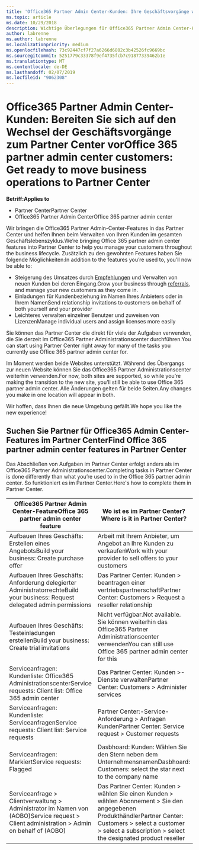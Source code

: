 ```yaml
---
title: 'Office365 Partner Admin Center-Kunden: Ihre Geschäftsvorgänge werden auf das Partner Center| Partner Center übertragen'
ms.topic: article
ms.date: 10/29/2018
description: Wichtige Überlegungen für Office365 Partner Admin Center-Kunden bei der Migration zum Partner Center
author: labrenne
ms.author: labrenne
ms.localizationpriority: medium
ms.openlocfilehash: 73c92447cf7f27a6266d6802c3b42526fc9669bc
ms.sourcegitcommit: 5251779c33378f9ef4735fcb7c91877339462b1e
ms.translationtype: MT
ms.contentlocale: de-DE
ms.lasthandoff: 02/07/2019
ms.locfileid: "9062308"
---
```

# <a name="office-365-partner-admin-center-customers-get-ready-to-move-business-operations-to-partner-center"></a><span data-ttu-id="a3e9a-103">Office365 Partner Admin Center-Kunden: Bereiten Sie sich auf den Wechsel der Geschäftsvorgänge zum Partner Center vor</span><span class="sxs-lookup"><span data-stu-id="a3e9a-103">Office 365 partner admin center customers: Get ready to move business operations to Partner Center</span></span>

**<span data-ttu-id="a3e9a-104">Betriff:</span><span class="sxs-lookup"><span data-stu-id="a3e9a-104">Applies to</span></span>** 

- <span data-ttu-id="a3e9a-105">Partner Center</span><span class="sxs-lookup"><span data-stu-id="a3e9a-105">Partner Center</span></span>
- <span data-ttu-id="a3e9a-106">Office365 Partner Admin Center</span><span class="sxs-lookup"><span data-stu-id="a3e9a-106">Office 365 partner admin center</span></span>

<span data-ttu-id="a3e9a-107">Wir bringen die Office365 Partner Admin-Center-Features in das Partner Center und helfen Ihnen beim Verwalten von Ihren Kunden im gesamten Geschäftslebenszyklus.</span><span class="sxs-lookup"><span data-stu-id="a3e9a-107">We’re bringing Office 365 partner admin center features into Partner Center to help you manage your customers throughout the business lifecycle.</span></span> <span data-ttu-id="a3e9a-108">Zusätzlich zu den gewohnten Features haben Sie folgende Möglichkeiten:</span><span class="sxs-lookup"><span data-stu-id="a3e9a-108">In addition to the features you’re used to, you’ll now be able to:</span></span> 

*  <span data-ttu-id="a3e9a-109">Steigerung des Umsatzes durch [Empfehlungen](referrals.md) und Verwalten von neuen Kunden bei deren Eingang.</span><span class="sxs-lookup"><span data-stu-id="a3e9a-109">Grow your business through [referrals](referrals.md), and manage your new customers as they come in.</span></span>
*  <span data-ttu-id="a3e9a-110">Einladungen für Kundenbeziehung im Namen Ihres Anbieters oder in Ihrem Namen</span><span class="sxs-lookup"><span data-stu-id="a3e9a-110">Send relationship invitations to customers on behalf of both yourself and your provider</span></span>
*  <span data-ttu-id="a3e9a-111">Leichteres verwalten einzelner Benutzer und zuweisen von Lizenzen</span><span class="sxs-lookup"><span data-stu-id="a3e9a-111">Manage individual users and assign licenses more easily</span></span>

<span data-ttu-id="a3e9a-112">Sie können das Partner Center die direkt für viele der Aufgaben verwenden, die Sie derzeit im Office365 Partner Administrationscenter durchführen.</span><span class="sxs-lookup"><span data-stu-id="a3e9a-112">You can start using Partner Center right away for many of the tasks you currently use Office 365 partner admin center for.</span></span> 

<span data-ttu-id="a3e9a-113">Im Moment werden beide Websites unterstützt. Während des Übergangs zur neuen Website können Sie das Office365 Partner Administrationscenter weiterhin verwenden.</span><span class="sxs-lookup"><span data-stu-id="a3e9a-113">For now, both sites are supported, so while you’re making the transition to the new site, you’ll still be able to use Office 365 partner admin center.</span></span> <span data-ttu-id="a3e9a-114">Alle Änderungen gelten für beide Seiten.</span><span class="sxs-lookup"><span data-stu-id="a3e9a-114">Any changes you make in one location will appear in both.</span></span>

<span data-ttu-id="a3e9a-115">Wir hoffen, dass Ihnen die neue Umgebung gefällt.</span><span class="sxs-lookup"><span data-stu-id="a3e9a-115">We hope you like the new experience!</span></span>

## <a name="find-office-365-partner-admin-center-features-in-partner-center"></a><span data-ttu-id="a3e9a-116">Suchen Sie Partner für Office365 Admin Center-Features im Partner Center</span><span class="sxs-lookup"><span data-stu-id="a3e9a-116">Find Office 365 partner admin center features in Partner Center</span></span>

<span data-ttu-id="a3e9a-117">Das Abschließen von Aufgaben im Partner Center erfolgt anders als im Office365 Partner Administrationscenter.</span><span class="sxs-lookup"><span data-stu-id="a3e9a-117">Completing tasks in Partner Center is done differently than what you’re used to in the Office 365 partner admin center.</span></span> <span data-ttu-id="a3e9a-118">So funktioniert es im Partner Center.</span><span class="sxs-lookup"><span data-stu-id="a3e9a-118">Here's how to complete them in Partner Center.</span></span>

| <span data-ttu-id="a3e9a-119">Office365 Partner Admin Center-Feature</span><span class="sxs-lookup"><span data-stu-id="a3e9a-119">Office 365 partner admin center feature</span></span>                       | <span data-ttu-id="a3e9a-120">Wo ist es im Partner Center?</span><span class="sxs-lookup"><span data-stu-id="a3e9a-120">Where is it in Partner Center?</span></span> | 
|   -----------------------------------------------  | -------------- |
| <span data-ttu-id="a3e9a-121">Aufbauen Ihres Geschäfts: Erstellen eines Angebots</span><span class="sxs-lookup"><span data-stu-id="a3e9a-121">Build your business: Create purchase offer</span></span> | <span data-ttu-id="a3e9a-122">Arbeit mit Ihrem Anbieter, um Angebot an Ihre Kunden zu verkaufen</span><span class="sxs-lookup"><span data-stu-id="a3e9a-122">Work with your provider to sell offers to your customers</span></span> |
| <span data-ttu-id="a3e9a-123">Aufbauen Ihres Geschäfts: Anforderung delegierter Administratorrechte</span><span class="sxs-lookup"><span data-stu-id="a3e9a-123">Build your business: Request delegated admin permissions</span></span> | <span data-ttu-id="a3e9a-124">Das Partner Center: Kunden > beantragen einer vertriebspartnerschaft</span><span class="sxs-lookup"><span data-stu-id="a3e9a-124">Partner Center: Customers > Request a reseller relationship</span></span> |
| <span data-ttu-id="a3e9a-125">Aufbauen Ihres Geschäfts: Testeinladungen erstellen</span><span class="sxs-lookup"><span data-stu-id="a3e9a-125">Build your business: Create trial invitations</span></span> | <span data-ttu-id="a3e9a-126">Nicht verfügbar.</span><span class="sxs-lookup"><span data-stu-id="a3e9a-126">Not available.</span></span> <span data-ttu-id="a3e9a-127">Sie können weiterhin das Office365 Partner Administrationscenter verwenden</span><span class="sxs-lookup"><span data-stu-id="a3e9a-127">You can still use Office 365 partner admin center for this</span></span> |
| <span data-ttu-id="a3e9a-128">Serviceanfragen: Kundenliste: Office365 Administrationscenter</span><span class="sxs-lookup"><span data-stu-id="a3e9a-128">Service requests: Client list: Office 365 admin center</span></span> | <span data-ttu-id="a3e9a-129">Das Partner Center: Kunden >-Dienste verwalten</span><span class="sxs-lookup"><span data-stu-id="a3e9a-129">Partner Center: Customers > Administer services</span></span> |
| <span data-ttu-id="a3e9a-130">Serviceanfragen: Kundenliste: Serviceanfragen</span><span class="sxs-lookup"><span data-stu-id="a3e9a-130">Service requests: Client list: Service requests</span></span> | <span data-ttu-id="a3e9a-131">Partner Center:-Service-Anforderung > Anfragen Kunden</span><span class="sxs-lookup"><span data-stu-id="a3e9a-131">Partner Center: Service request > Customer requests</span></span> |
| <span data-ttu-id="a3e9a-132">Serviceanfragen: Markiert</span><span class="sxs-lookup"><span data-stu-id="a3e9a-132">Service requests: Flagged</span></span> | <span data-ttu-id="a3e9a-133">Dasbhoard: Kunden: Wählen Sie den Stern neben dem Unternehmensnamen</span><span class="sxs-lookup"><span data-stu-id="a3e9a-133">Dasbhoard: Customers: select the star next to the company name</span></span> |
| <span data-ttu-id="a3e9a-134">Serviceanfrage > Clientverwaltung > Administrator im Namen von (AOBO)</span><span class="sxs-lookup"><span data-stu-id="a3e9a-134">Service request > Client administration > Admin on behalf of (AOBO)</span></span> | <span data-ttu-id="a3e9a-135">Das Partner Center: Kunden > wählen Sie einen Kunden > wählen Abonnement > Sie den angegebenen Produkthändler</span><span class="sxs-lookup"><span data-stu-id="a3e9a-135">Partner Center: Customers > select a customer > select a subscription > select the designated product reseller</span></span> |

